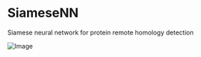 # SiameseNN
Siamese neural network for protein remote homology detection

![Image](https://github.com/Finterly/SiameseNN/blob/master/img/Picture3.png|width=100)

